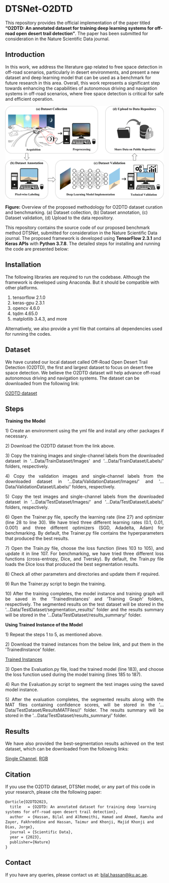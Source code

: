 # DTSNet-O2DTD
This repository provides the official implementation of the paper titled <b>“O2DTD: An annotated dataset for training deep learning systems for off-road open desert trail detection”</b>. The paper has been submitted for consideration in the Nature Scientific Data journal.

## Introduction
In this work, we address the literature gap related to free space detection in off-road scenarios, particularly in desert environments, and present a new dataset and deep learning model that can be used as a benchmark for future research in this area. Overall, this work represents a significant step towards enhancing the capabilities of autonomous driving and navigation systems in off-road scenarios, where free space detection is critical for safe and efficient operation.


<p align="center">
<img width=800 align="center" src = "https://github.com/BilalHassan90/DTSNet-O2DTD/blob/main/Other/Fig.png" alt="Introduction"> </br>
</p>

**Figure:** Overview of the proposed methodology for O2DTD dataset curation and benchmarking. (a) Dataset collection, (b) Dataset annotation, (c) Dataset validation, (d) Upload to the data repository.


This repository contains the source code of our proposed benchmark method DTSNet, submitted for consideration in the Nature Scientific Data journal. The proposed framework is developed using <b>TensorFlow 2.3.1</b> and <b>Keras APIs</b> with <b>Python 3.7.8</b>. The detailed steps for installing and running the code are presented below:

## Installation
The following libraries are required to run the codebase. Although the framework is developed using Anaconda. But it should be compatible with other platforms.

1) tensorflow 2.1.0
2) keras-gpu 2.3.1 
3) opencv 4.6.0
4) tqdm 4.65.0
5) matplotlib 3.4.3, and more

Alternatively, we also provide a yml file that contains all dependencies used for running the codes.

## Dataset
We have curated our local dataset called Off-Road Open Desert Trail Detection (O2DTD), the first and largest dataset to focus on desert free space detection. We believe the O2DTD dataset will help advance off-road autonomous driving and navigation systems. The dataset can be downloaded from the following link:

[O2DTD dataset](https://drive.google.com/file/d/1A-R5un-S6QiFb4nLzGhCzGB7hdqdrF0-/view?usp=sharing)

## Steps 
<p align="justify">
<b>Training the Model</b>
<p align="justify">
1) Create an environment using the yml file and install any other packages if necessary.
<p align="justify">
2) Download the O2DTD dataset from the link above.
<p align="justify">
3) Copy the training images and single-channel labels from the downloaded dataset in '…Data/TrainDataset/Images' and '…Data/TrainDataset/Labels/' folders, respectively.
<p align="justify">
4) Copy the validation images and single-channel labels from the downloaded dataset in '…Data/ValidationDataset/Images/' and '…Data/ValidationDataset/Labels/' folders, respectively.
<p align="justify">
5) Copy the test images and single-channel labels from the downloaded dataset in '…Data/TestDataset/Images/' and '…Data/TestDataset/Labels/' folders, respectively.
<p align="justify">
6) Open the Trainer.py file, specify the learning rate (line 27) and optimizer (line 28 to line 30). We have tried three different learning rates (0.1, 0.01, 0.001) and three different optimizers (SGD, Adadelta, Adam) for benchmarking. By default, the Trainer.py file contains the hyperparameters that produced the best results.
<p align="justify">
7) Open the Train.py file, choose the loss function (lines 103 to 105), and update it in line 107. For benchmarking, we have tried three different loss functions (cross-entropy, Dice, and Tversky). By default, the Train.py file loads the Dice loss that produced the best segmentation results.
<p align="justify">
8) Check all other parameters and directories and update them if required.
<p align="justify">
9) Run the Trainer.py script to begin the training. 
<p align="justify">
10) After the training completes, the model instance and training graph will be saved in the 'TrainedInstances' and 'Training Graph' folders, respectively. The segmented results on the test dataset will be stored in the '…Data/TestDataset/segmentation_results/' folder and the results summary will be stored in the '…Data/TestDataset/results_summary/' folder.


<b>Using Trained Instance of the Model</b>
<p align="justify">
1) Repeat the steps 1 to 5, as mentioned above. </p>
<p align="justify">
2) Download the trained instances from the below link, and put them in the 'TrainedInstance' folder.</p>

[Trained Instances](https://drive.google.com/drive/folders/1k5-xei0G9GUs0eRLErF90uwmlKdwWxhD)

<p align="justify">
3) Open the Evaluation.py file, load the trained model (line 183), and choose the loss function used during the model training (lines 185 to 187).
<p align="justify">
4) Run the Evaluation.py script to segment the test images using the saved model instance. 
<p align="justify">
5) After the evaluation completes, the segmented results along with the MAT files containing confidence scores, will be stored in the '…Data/TestDataset/ResultsMATFiles//' folder. The results summary will be stored in the '…Data/TestDataset/results_summary/' folder. 

## Results
<p align="justify">
We have also provided the best-segmentation results achieved on the test dataset, which can be downloaded from the following links:
</p>

[Single Channel](https://drive.google.com/file/d/1EYNhL9IvpVB2OhiWZ6bCtsHBsmP7cdQr/view?usp=sharing), 
[RGB](https://drive.google.com/file/d/1NqfeLfZdfSZBtKzP1HJYFgquuejcFI4f/view?usp=sharing)

## Citation
If you use the O2DTD dataset, DTSNet model, or any part of this code in your research, please cite the following paper:

```
@article{O2DTD2023,
  title   = {O2DTD: An annotated dataset for training deep learning systems for off-road open desert trail detection},
  author  = {Hassan, Bilal and AlRemeithi, Hamad and Ahmed, Ramsha and Zayer, Fakhreddine and Hassan, Taimur and Khonji, Majid Khonji and Dias, Jorge},
  journal = {Scientific Data},
  year = {2023},
  publisher={Nature}
}
```

## Contact
If you have any queries, please contact us at: bilal.hassan@ku.ac.ae.
